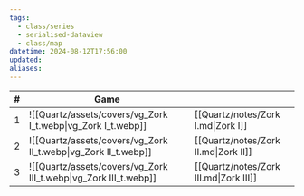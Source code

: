 ```yaml
---
tags:
  - class/series
  - serialised-dataview
  - class/map
datetime: 2024-08-12T17:56:00
updated: 
aliases:
---
```

<!-- QueryToSerialize: table without id sequence as "#", embed(link(thumbnail)) as Game, file.link as ""  from #class/video-game where series = [[]] sort sequence -->
<!-- SerializedQuery: table without id sequence as "#", embed(link(thumbnail)) as Game, file.link as ""  from #class/video-game where series = [[]] sort sequence -->

| # | Game                                                             |                                        |
| - | ---------------------------------------------------------------- | -------------------------------------- |
| 1 | ![[Quartz/assets/covers/vg_Zork I_t.webp\|vg_Zork I_t.webp]]     | [[Quartz/notes/Zork I.md\|Zork I]]     |
| 2 | ![[Quartz/assets/covers/vg_Zork II_t.webp\|vg_Zork II_t.webp]]   | [[Quartz/notes/Zork II.md\|Zork II]]   |
| 3 | ![[Quartz/assets/covers/vg_Zork III_t.webp\|vg_Zork III_t.webp]] | [[Quartz/notes/Zork III.md\|Zork III]] |
<!-- SerializedQuery END -->

